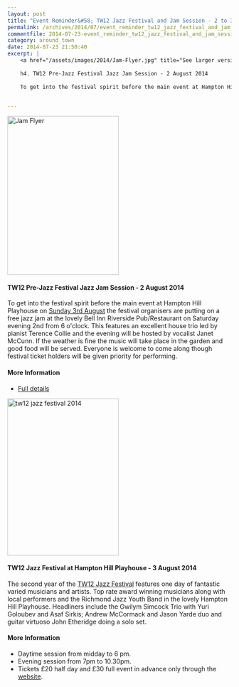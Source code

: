 ```yaml
---
layout: post
title: "Event Reminder&#58; TW12 Jazz Festival and Jam Session - 2 to 3 August 2014"
permalink: /archives/2014/07/event_reminder_tw12_jazz_festival_and_jam_session.html
commentfile: 2014-07-23-event_reminder_tw12_jazz_festival_and_jam_session
category: around_town
date: 2014-07-23 21:50:40
excerpt: |
    <a href="/assets/images/2014/Jam-Flyer.jpg" title="See larger version of - Jam Flyer"><img src="/assets/images/2014/Jam-Flyer_thumb.jpg" width="150" height="214" alt="Jam Flyer" class="photo right" /></a>
    
    h4. TW12 Pre-Jazz Festival Jazz Jam Session - 2 August 2014
    
    To get into the festival spirit before the main event at Hampton Hill Playhouse on <a href="https://stmargarets.london/event/concert/200705144559">Sunday 3rd August</a> the festival organisers are putting on a free jazz jam at the lovely Bell Inn Riverside Pub/Restaurant on Saturday evening 2nd from 6 o'clock. This features an excellent house trio led by pianist Terence Collie and the evening will be hosted by vocalist Janet McCunn. If the weather is fine the music will take place in the garden and good food will be served. Everyone is welcome to come along though festival ticket holders will be given priority for performing. 
    

---
```


<a href="/assets/images/2014/Jam-Flyer.jpg" title="See larger version of - Jam Flyer"><img src="/assets/images/2014/Jam-Flyer_thumb.jpg" width="250" height="357" alt="Jam Flyer" class="photo right" /></a>

#### TW12 Pre-Jazz Festival Jazz Jam Session - 2 August 2014

To get into the festival spirit before the main event at Hampton Hill Playhouse on [Sunday 3rd August](https://stmargarets.london/event/concert/200705144559) the festival organisers are putting on a free jazz jam at the lovely Bell Inn Riverside Pub/Restaurant on Saturday evening 2nd from 6 o'clock. This features an excellent house trio led by pianist Terence Collie and the evening will be hosted by vocalist Janet McCunn. If the weather is fine the music will take place in the garden and good food will be served. Everyone is welcome to come along though festival ticket holders will be given priority for performing.

#### More Information

-   [Full details](http://www.tw12jazzfestival.co.uk/jam_session)

<a href="/assets/images/2014/tw12_jazz_festival_2014.jpg" title="See larger version of - tw12 jazz festival 2014"><img src="/assets/images/2014/tw12_jazz_festival_2014_thumb.jpg" width="250" height="353" alt="tw12 jazz festival 2014" class="photo right" /></a>

#### TW12 Jazz Festival at Hampton Hill Playhouse - 3 August 2014

The second year of the [TW12 Jazz Festival](https://stmargarets.london/event/concert/200705144558) features one day of fantastic varied musicians and artists. Top rate award winning musicians along with local performers and the Richmond Jazz Youth Band in the lovely Hampton Hill Playhouse. Headliners include the Gwilym Simcock Trio with Yuri Goloubev and Asaf Sirkis; Andrew McCormack and Jason Yarde duo and guitar virtuoso John Etheridge doing a solo set.

#### More Information

-   Daytime session from midday to 6 pm.
-   Evening session from 7pm to 10.30pm.
-   Tickets £20 half day and £30 full event in advance only through the [website](http://www.tw12jazzfestival.co.uk).
